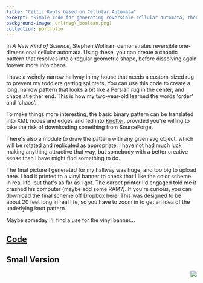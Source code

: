 ```yaml
---
title: "Celtic Knots based on Cellular Automata"
excerpt: "Simple code for generating reversible cellular automata, then converting the pattern into nodes and edges suitable for Knotter<br/><img src='/images/ca.png'>"
background-image: url(neg\_boolean.png)
collection: portfolio
---
```


In _A New Kind of Science_, Stephen Wolfram demonstrates reversible one-dimensional cellular automata. Using these, you can create a chaotic pattern that resolves into a regular geometric shape, before dissolving again forever more into chaos.

I have a weirdly narrow hallway in my house that needs a custom-sized rug to prevent my toddlers getting splinters. You can use this code to create a long, narrow pattern that looks a bit like a Persian rug in the center, and chaos at either end. This is how my two-year-old learned the words 'order' and 'chaos'.


To make things more interesting, the basic binary pattern can be translated into XML nodes and edges and fed into <a href="https://sourceforge.net/projects/knotter/">Knotter</a>, provided you're willing to take the risk of downloading something from SourceForge.

There's also a module to draw the pattern with any given svg object, which will be rotated and replicated as appropriate. I have not had much luck making anything attractive that way, but somebody with a better creative sense than I have might find something to do.

The final picture I generated for my hallway was huge, and too big to upload here. I had it printed to a vinyl banner to check that I like the color scheme in real life, but that's as far as I got. The carpet printer I'd engaged told me it crashed his computer (maybe add some RAM?). If you're curious, you can download the final scheme off Dropbox <a href="https://www.dropbox.com/s/vxos13c6j56jq29/boolean_1.png?dl=0">here</a>. This was designed to be about 20 feet long in real life, so you have to zoom in to get an idea of the underlying knot pattern. 

Maybe someday I'll find a use for the vinyl banner...

## <a href='https://github.com/CharlesNaylor/reversible_ca'>Code</a>

## Small Version
<img align='right' src='/images/neg_boolean.png'>
